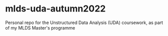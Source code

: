 # mlds-uda-autumn2022
 Personal repo for the Unstructured Data Analysis (UDA) coursework, as part of my MLDS Master's programme
